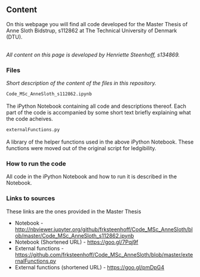 ## Content
On this webpage you will find all code developed for the Master Thesis of Anne Sloth Bidstrup, s112862 at The Technical University of Denmark (DTU). <br></br>

*All content on this page is developed by Henriette Steenhoff, s134869.*

### Files
*Short description of the content of the files in this repository.*

``Code_MSc_AnneSloth_s112862.ipynb`` <br></br>
The iPython Notebook containing all code and descriptions thereof. Each part of the code is accompanied by some short text briefly explaining what the code acheives.

``externalFunctions.py`` <br></br>
A library of the helper functions used in the above iPython Notebook. These functions were moved out of the original script for ledgibility.

### How to run the code
All code in the iPython Notebook and how to run it is described in the Notebook.

### Links to sources
These links are the ones provided in the Master Thesis
* Notebook - http://nbviewer.jupyter.org/github/frksteenhoff/Code_MSc_AnneSloth/blob/master/Code_MSc_AnneSloth_s112862.ipynb
* Notebook (Shortened URL) - https://goo.gl/7Pqj9f
* External functions - https://github.com/frksteenhoff/Code_MSc_AnneSloth/blob/master/externalFunctions.py
* External functions (shortened URL) - https://goo.gl/pmDpG4
